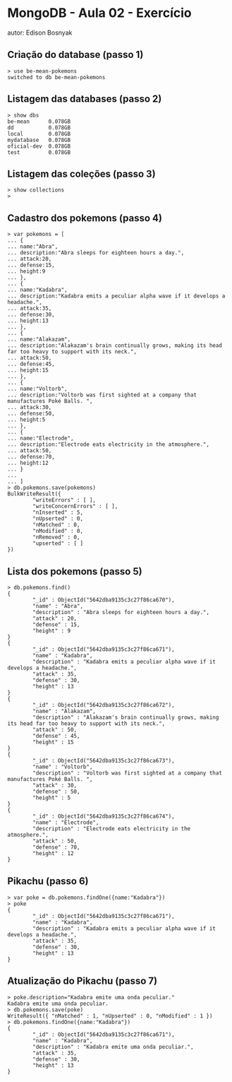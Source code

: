 # MongoDB - Aula 02 - Exercício
autor: Edison Bosnyak

## Criação do database (passo 1)
	> use be-mean-pokemons
	switched to db be-mean-pokemons

## Listagem das databases (passo 2)
	
	> show dbs
	be-mean      0.078GB
	dd           0.078GB
	local        0.078GB
	mydatabase   0.078GB
	oficial-dev  0.078GB
	test         0.078GB

## Listagem das coleções (passo 3)
	> show collections
	>

## Cadastro dos pokemons (passo 4)
	> var pokemons = [
	... {
	... name:"Abra",
	... description:"Abra sleeps for eighteen hours a day.",
	... attack:20,
	... defense:15,
	... height:9
	... },
	... {
	... name:"Kadabra",
	... description:"Kadabra emits a peculiar alpha wave if it develops a headache.",
	... attack:35,
	... defense:30,
	... height:13
	... },
	... {
	... name:"Alakazam",
	... description:"Alakazam's brain continually grows, making its head far too heavy to support with its neck.",
	... attack:50,
	... defense:45,
	... height:15
	... },
	... {
	... name:"Voltorb",
	... description:"Voltorb was first sighted at a company that manufactures Poké Balls. ",
	... attack:30,
	... defense:50,
	... height:5
	... },
	... {
	... name:"Electrode",
	... description:"Electrode eats electricity in the atmosphere.",
	... attack:50,
	... defense:70,
	... height:12
	... }
	...
	... ]
	> db.pokemons.save(pokemons)
	BulkWriteResult({
	        "writeErrors" : [ ],
	        "writeConcernErrors" : [ ],
	        "nInserted" : 5,
	        "nUpserted" : 0,
	        "nMatched" : 0,
	        "nModified" : 0,
	        "nRemoved" : 0,
	        "upserted" : [ ]
	})

## Lista dos pokemons (passo 5)
	> db.pokemons.find()
	{
	        "_id" : ObjectId("5642dba9135c3c27f86ca670"),
	        "name" : "Abra",
	        "description" : "Abra sleeps for eighteen hours a day.",
	        "attack" : 20,
	        "defense" : 15,
	        "height" : 9
	}
	{
	        "_id" : ObjectId("5642dba9135c3c27f86ca671"),
	        "name" : "Kadabra",
	        "description" : "Kadabra emits a peculiar alpha wave if it develops a headache.",
	        "attack" : 35,
	        "defense" : 30,
	        "height" : 13
	}
	{
	        "_id" : ObjectId("5642dba9135c3c27f86ca672"),
	        "name" : "Alakazam",
	        "description" : "Alakazam's brain continually grows, making its head far too heavy to support with its neck.",
	        "attack" : 50,
	        "defense" : 45,
	        "height" : 15
	}
	{
	        "_id" : ObjectId("5642dba9135c3c27f86ca673"),
	        "name" : "Voltorb",
	        "description" : "Voltorb was first sighted at a company that manufactures Poké Balls. ",
	        "attack" : 30,
	        "defense" : 50,
	        "height" : 5
	}
	{
	        "_id" : ObjectId("5642dba9135c3c27f86ca674"),
	        "name" : "Electrode",
	        "description" : "Electrode eats electricity in the atmosphere.",
	        "attack" : 50,
	        "defense" : 70,
	        "height" : 12
	}

## Pikachu (passo 6)
	> var poke = db.pokemons.findOne({name:"Kadabra"})
	> poke
	{
	        "_id" : ObjectId("5642dba9135c3c27f86ca671"),
	        "name" : "Kadabra",
	        "description" : "Kadabra emits a peculiar alpha wave if it develops a headache.",
	        "attack" : 35,
	        "defense" : 30,
	        "height" : 13
	}


## Atualização do Pikachu (passo 7)
	> poke.description="Kadabra emite uma onda peculiar."
	Kadabra emite uma onda peculiar.
	> db.pokemons.save(poke)
	WriteResult({ "nMatched" : 1, "nUpserted" : 0, "nModified" : 1 })
	> db.pokemons.findOne({name:"Kadabra"})
	{
	        "_id" : ObjectId("5642dba9135c3c27f86ca671"),
	        "name" : "Kadabra",
	        "description" : "Kadabra emite uma onda peculiar.",
	        "attack" : 35,
	        "defense" : 30,
	        "height" : 13
	}
		